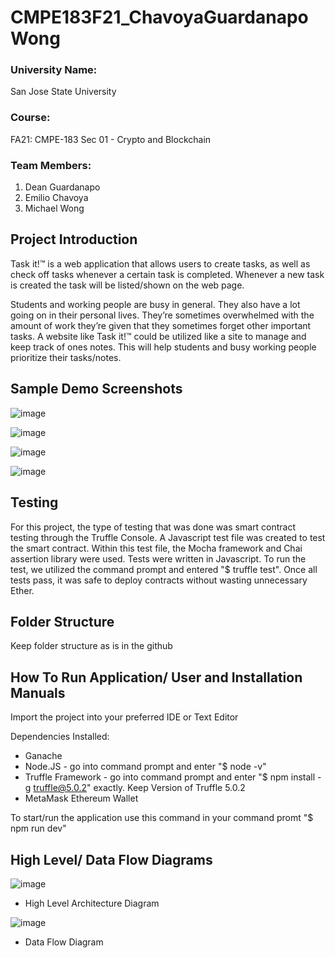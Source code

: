 # CMPE183F21_ChavoyaGuardanapoWong

### University Name: 
San Jose State University
### Course:
FA21: CMPE-183 Sec 01 - Crypto and Blockchain
### Team Members:
1. Dean Guardanapo
2. Emilio Chavoya
3. Michael Wong

## Project Introduction
Task it!™ is a web application that allows users to create tasks, as well as check off tasks whenever a certain task is completed. Whenever a new task is created the task will be listed/shown on the web page.     

Students and working people are busy in general. They also have a lot going on in their personal lives. They’re sometimes overwhelmed with the amount of work they’re given that they sometimes forget other important tasks. A website like Task it!™ could be utilized like a site to manage and keep track of ones notes. This will help students and busy working people prioritize their tasks/notes. 

## Sample Demo Screenshots
![image](https://user-images.githubusercontent.com/54638283/144738400-d584cef6-1dc8-4d2a-b424-04a08e3fe8dd.png)

![image](https://user-images.githubusercontent.com/54638283/144738412-85f60d63-0c98-4eb1-93fb-6089dbc46496.png)

![image](https://user-images.githubusercontent.com/54638283/144738417-d56da389-c771-4414-bf6d-e607569f3262.png)

![image](https://user-images.githubusercontent.com/54638283/144738423-b23a0ab3-4791-43a1-b18d-1f2c04615267.png)

## Testing
For this project, the type of testing that was done was smart contract testing through the Truffle Console. 
A Javascript test file was created to test the smart contract. Within this test file, the Mocha framework and Chai
assertion library were used. Tests were written in Javascript. To run the test, we utilized the command prompt and entered "$ truffle test".
Once all tests pass, it was safe to deploy contracts without wasting unnecessary Ether.

## Folder Structure
Keep folder structure as is in the github

## How To Run Application/ User and Installation Manuals
Import the project into your preferred IDE or Text Editor

Dependencies Installed:
* Ganache
* Node.JS - go into command prompt and enter "$ node -v"
* Truffle Framework - go into command prompt and enter "$ npm install -g truffle@5.0.2" exactly. Keep Version of Truffle 5.0.2
* MetaMask Ethereum Wallet

To start/run the application use this command in your command promt "$ npm run dev"

## High Level/ Data Flow Diagrams
![image](https://user-images.githubusercontent.com/54638283/144738595-b706a44c-8490-4e90-8a62-584dc4fcfabb.png)
* High Level Architecture Diagram

![image](https://user-images.githubusercontent.com/54638283/144738612-3475b12b-d804-4937-bf64-266faf14d977.png)
* Data Flow Diagram

